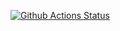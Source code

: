 [![Github Actions Status](https://github.com/worknonstop/hexlet_pytest/workflows/pylint.yml/badge.svg)](https://github.com/hexlet-boilerplates/python-package/actions)
